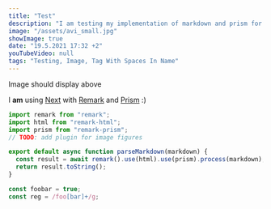 ```yaml
---
title: "Test"
description: "I am testing my implementation of markdown and prism for my blog"
image: "/assets/avi_small.jpg"
showImage: true
date: "19.5.2021 17:32 +2"
youTubeVideo: null
tags: "Testing, Image, Tag With Spaces In Name"
---
```


Image should display above

I **am** using [Next] with [Remark] and [Prism] :)

```js
import remark from "remark";
import html from "remark-html";
import prism from "remark-prism";
// TODO: add plugin for image figures

export default async function parseMarkdown(markdown) {
  const result = await remark().use(html).use(prism).process(markdown);
  return result.toString();
}

const foobar = true;
const reg = /foo[bar]+/g;
```

[next]: https://nextjs.org
[remark]: https://remark.js.org/
[prism]: https://prismjs.com/
